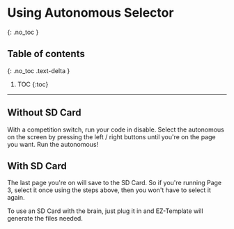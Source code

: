 

# **Using Autonomous Selector**
{: .no_toc }

## Table of contents
{: .no_toc .text-delta }

1. TOC
{:toc}


---


## Without SD Card  
With a competition switch, run your code in disable.  Select the autonomous on the screen by pressing the left / right buttons until you're on the page you want.  Run the autonomous!

## With SD Card
The last page you're on will save to the SD Card.  So if you're running Page 3, select it once using the steps above, then you won't have to select it again.  

To use an SD Card with the brain, just plug it in and EZ-Template will generate the files needed. 